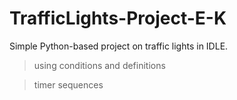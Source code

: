 # TrafficLights-Project-E-K
Simple Python-based project on traffic lights in IDLE. 

> using conditions and definitions 

> timer sequences
